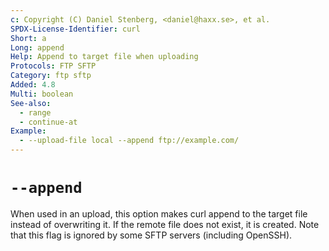 ```yaml
---
c: Copyright (C) Daniel Stenberg, <daniel@haxx.se>, et al.
SPDX-License-Identifier: curl
Short: a
Long: append
Help: Append to target file when uploading
Protocols: FTP SFTP
Category: ftp sftp
Added: 4.8
Multi: boolean
See-also:
  - range
  - continue-at
Example:
  - --upload-file local --append ftp://example.com/
---
```


# `--append`

When used in an upload, this option makes curl append to the target file
instead of overwriting it. If the remote file does not exist, it is
created. Note that this flag is ignored by some SFTP servers (including
OpenSSH).

